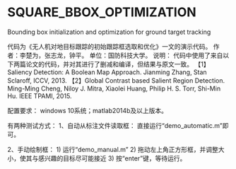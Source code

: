 # SQUARE_BBOX_OPTIMIZATION
Bounding box initialization and optimization for ground target tracking

代码为《无人机对地目标跟踪的初始跟踪框选取和优化》一文的演示代码。
作者：李楚为，张志龙，钟平。
单位：国防科技大学。
说明：
代码中使用了来自以下两篇论文的代码，并对其进行了删减和编译，但结果与原文一致。
【1】Saliency Detection: A Boolean Map Approach. Jianming Zhang, Stan Sclaroff, ICCV, 2013.
【2】Global Contrast based Salient Region Detection. Ming-Ming Cheng, Niloy J. Mitra, Xiaolei Huang, Philip H. S. Torr, Shi-Min Hu. IEEE TPAMI, 2015.


配置要求：
windows 10系统；matlab2014b及以上版本。

有两种测试方式：
1、自动从标注文件读取框：
	直接运行“demo_automatic.m”即可。

2、手动绘制框：
	1) 运行“demo_manual.m”
	2) 拖动左上角正方形框，并调整大小，使其与感兴趣的目标尽可能接近
	3) 按“enter”键，等待运行。


